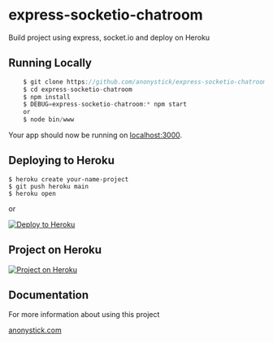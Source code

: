 # express-socketio-chatroom

Build project using express, socket.io and deploy on Heroku

## Running Locally

```js
    $ git clone https://github.com/anonystick/express-socketio-chatroom.git
    $ cd express-socketio-chatroom
    $ npm install
    $ DEBUG=express-socketio-chatroom:* npm start
    or
    $ node bin/www
```

Your app should now be running on [localhost:3000]((http://localhost:3000/)).

## Deploying to Heroku

```
$ heroku create your-name-project
$ git push heroku main
$ heroku open
```
or

[![Deploy to Heroku](https://www.herokucdn.com/deploy/button.png)](https://heroku.com/deploy)

## Project on Heroku 
[![Project on Heroku](https://res.cloudinary.com/anonystick/image/upload/v1624440101/javascript/express-socketio-heroku.jpg)](https://express-socketio-room.herokuapp.com/)


## Documentation

For more information about using this project

[anonystick.com](https://anonystick.com)
